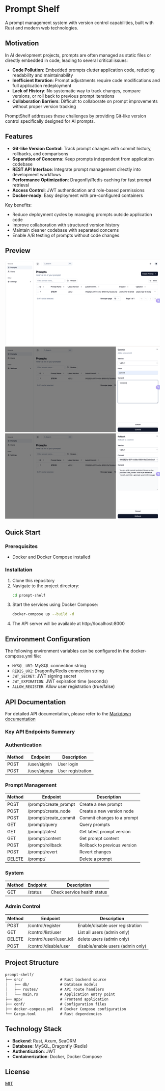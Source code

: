 # Prompt Shelf

A prompt management system with version control capabilities, built with Rust and modern web technologies.

## Motivation

In AI development projects, prompts are often managed as static files or directly embedded in code, leading to several critical issues:
- **Code Pollution**: Embedded prompts clutter application code, reducing readability and maintainability
- **Inefficient Iteration**: Prompt adjustments require code modifications and full application redeployment
- **Lack of History**: No systematic way to track changes, compare versions, or roll back to previous prompt iterations
- **Collaboration Barriers**: Difficult to collaborate on prompt improvements without proper version tracking

PromptShelf addresses these challenges by providing Git-like version control specifically designed for AI prompts.

## Features

- **Git-like Version Control**: Track prompt changes with commit history, rollbacks, and comparisons
- **Separation of Concerns**: Keep prompts independent from application codebase
- **REST API Interface**: Integrate prompt management directly into development workflows
- **Performance Optimization**: Dragonfly/Redis caching for fast prompt retrieval
- **Access Control**: JWT authentication and role-based permissions
- **Docker-ready**: Easy deployment with pre-configured containers

Key benefits:
- Reduce deployment cycles by managing prompts outside application code
- Improve collaboration with structured version history
- Maintain cleaner codebase with separated concerns
- Enable A/B testing of prompts without code changes

## Preview
![Web UI](./doc/preview/screenshot1.png)
![Web UI](./doc/preview/screenshot3.png)
![Web UI](./doc/preview/screenshot4.png)

## Quick Start

### Prerequisites
- Docker and Docker Compose installed

### Installation

1. Clone this repository
2. Navigate to the project directory:
   ```bash
   cd prompt-shelf
   ```
3. Start the services using Docker Compose:
   ```bash
   docker-compose up --build -d
   ```
4. The API server will be available at http://localhost:8000

## Environment Configuration

The following environment variables can be configured in the docker-compose.yml file:

- `MYSQL_URI`: MySQL connection string
- `REDIS_URI`: Dragonfly/Redis connection string
- `JWT_SECRET`: JWT signing secret
- `JWT_EXPIRATION`: JWT expiration time (seconds)
- `ALLOW_REGISTER`: Allow user registration (true/false)

## API Documentation

For detailed API documentation, please refer to the [Markdown documentation](./doc/PromptShelf.md)

### Key API Endpoints Summary

### Authentication

| Method | Endpoint           | Description                  |
|--------|--------------------|------------------------------|
| POST   | /user/signin       | User login                   |
| POST   | /user/signup       | User registration            |

### Prompt Management

| Method | Endpoint                 | Description                  |
|--------|--------------------------|------------------------------|
| POST   | /prompt/create_prompt    | Create a new prompt          |
| POST   | /prompt/create_node      | Create a new version node    |
| POST   | /prompt/create_commit    | Commit changes to a prompt   |
| GET    | /prompt/query            | Query prompts                |
| GET    | /prompt/latest           | Get latest prompt version    |
| GET    | /prompt/content          | Get prompt content           |
| POST   | /prompt/rollback         | Rollback to previous version |
| POST   | /prompt/revert           | Revert changes               |
| DELETE | /prompt/                 | Delete a prompt              |

### System

| Method | Endpoint           | Description                  |
|--------|--------------------|------------------------------|
| GET    | /status            | Check service health status  |

### Admin Control

| Method | Endpoint                | Description                          |
|--------|-------------------------|--------------------------------------|
| POST   | /control/register       | Enable/disable user registration     |
| GET    | /control/list/user      | List all users (admin only)          |
| DELETE    | /control/user/{user_id}      | delete users (admin only)          |
| POST  | /control/disable/user      | disable/enable users (admin only)          |


## Project Structure

```
prompt-shelf/
├── src/                 # Rust backend source
│   ├── db/              # Database models
│   ├── routes/          # API route handlers
│   └── main.rs          # Application entry point
├── app/                 # Frontend application
├── conf/                # Configuration files
├── docker-compose.yml   # Docker Compose configuration
└── Cargo.toml           # Rust dependencies
```

## Technology Stack

- **Backend**: Rust, Axum, SeaORM
- **Database**: MySQL, Dragonfly (Redis)
- **Authentication**: JWT
- **Containerization**: Docker, Docker Compose

## License

[MIT](LICENSE)

